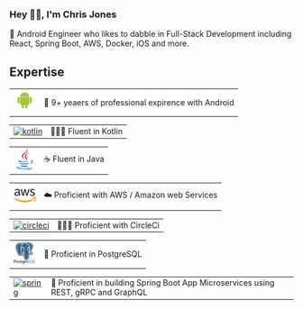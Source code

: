 ### Hey 👋🏾, I'm Chris Jones

📱 Android Engineer who likes to dabble in Full-Stack Development including React, Spring Boot, AWS, Docker, iOS and more.

## Expertise

<table style="width: 100%; border: none;" cellspacing="0" cellpadding="0" border="0">
  <tr>
    <td><a href="https://developer.android.com" target="_blank" rel="noreferrer"> <img src="https://raw.githubusercontent.com/devicons/devicon/master/icons/android/android-original-wordmark.svg" alt="android" width="40" height="40"/></td>
    <td rowspan="2">📱 9+ yeaers of professional expirence with Android</td>
  </tr>
</table>
      
<table style="width: 100%; border: none;" cellspacing="0" cellpadding="0" border="0">
   <tr>
    <td><a href="https://kotlinlang.org" target="_blank" rel="noreferrer"> <img src="https://www.vectorlogo.zone/logos/kotlinlang/kotlinlang-icon.svg" alt="kotlin" width="40" height="40"/></td>
    <td rowspan="2">👨🏾‍💻 Fluent in Kotlin</td>
  </tr>   
</table>

<table style="width: 100%; border: none;" cellspacing="0" cellpadding="0" border="0">
   <tr>
    <td><a href="https://www.java.com" target="_blank" rel="noreferrer"> <img src="https://raw.githubusercontent.com/devicons/devicon/master/icons/java/java-original.svg" alt="java" width="40" height="40"/></td>
    <td rowspan="2">☕ Fluent in Java</td>
  </tr>   
</table>

<table style="width: 100%; border: none;" cellspacing="0" cellpadding="0" border="0">
   <tr>
    <td><a href="https://aws.amazon.com" target="_blank" rel="noreferrer"> <img src="https://raw.githubusercontent.com/devicons/devicon/master/icons/amazonwebservices/amazonwebservices-original-wordmark.svg" alt="aws" width="40" height="40"/></td>
    <td rowspan="2">☁️ Proficient with AWS / Amazon web Services</td>
  </tr>   
</table>

<table style="width: 100%; border: none;" cellspacing="0" cellpadding="0" border="0">
   <tr>
    <td><a href="https://circleci.com" target="_blank" rel="noreferrer"> <img src="https://www.vectorlogo.zone/logos/circleci/circleci-icon.svg" alt="circleci" width="40" height="40"/> </td>
    <td rowspan="2">🏃🏾‍♂️ Proficient with CircleCi</td>
  </tr>   
</table>

<table style="width: 100%; border: none;" cellspacing="0" cellpadding="0" border="0">
   <tr>
    <td><a href="https://www.postgresql.org" target="_blank" rel="noreferrer"> <img src="https://raw.githubusercontent.com/devicons/devicon/master/icons/postgresql/postgresql-original-wordmark.svg" alt="postgresql" width="40" height="40"/> </td>
    <td rowspan="2">🐘 Proficient in PostgreSQL</td>
  </tr>   
</table>

<table style="width: 100%; border: none;" cellspacing="0" cellpadding="0" border="0">
   <tr>
    <td><a href="https://spring.io/" target="_blank" rel="noreferrer"> <img src="https://www.vectorlogo.zone/logos/springio/springio-icon.svg" alt="spring" width="40" height="40"/>  </td>
    <td rowspan="2">🍃 Proficient in building Spring Boot App Microservices using REST, gRPC and GraphQL</td>
  </tr>   
</table>

